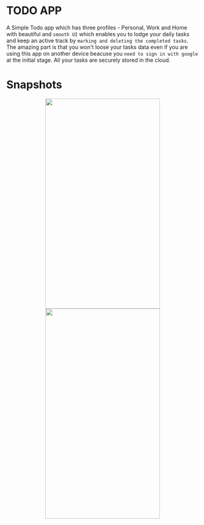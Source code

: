 # TODO APP
A Simple Todo app which has three profiles - Personal, Work and Home with beautiful and `smooth UI` which enables you to lodge your daily tasks and keep an active track by `marking and deleting the completed tasks`. 
The amazing part is that you won't loose your tasks data even if you are using this app on another device beacuse you `need to sign in with google` at the initial stage. All your tasks are securely stored in the cloud.

# Snapshots


<p float="left" align="center" margin="50px">

<img src='https://i.ibb.co/QkxY29h/Screenshot-1697049434.png' width=300 height=550 margin=100>

<img src='https://i.ibb.co/9H5Hb8T/Screenshot-1697049429.png' width=300 height=550>


